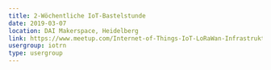 ```yaml
---
title: 2-Wöchentliche IoT-Bastelstunde
date: 2019-03-07
location: DAI Makerspace, Heidelberg
link: https://www.meetup.com/Internet-of-Things-IoT-LoRaWan-Infrastruktur-4-RheinNeckar/events/htcqhqyzfbkb/
usergroup: iotrn
type: usergroup
---
```

